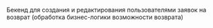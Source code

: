 Бекенд для создания и редактирования пользователями заявок на возврат (обработка бизнес-логики возможности возврата)